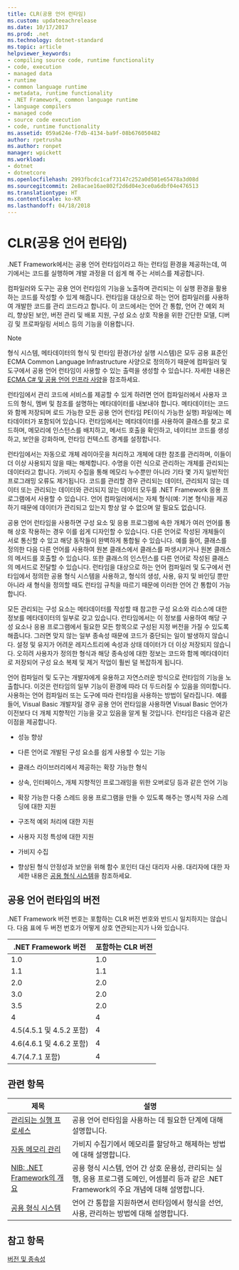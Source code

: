 ```yaml
---
title: CLR(공용 언어 런타임)
ms.custom: updateeachrelease
ms.date: 10/17/2017
ms.prod: .net
ms.technology: dotnet-standard
ms.topic: article
helpviewer_keywords:
- compiling source code, runtime functionality
- code, execution
- managed data
- runtime
- common language runtime
- metadata, runtime functionality
- .NET Framework, common language runtime
- language compilers
- managed code
- source code execution
- code, runtime functionality
ms.assetid: 059a624e-f7db-4134-ba9f-08b676050482
author: rpetrusha
ms.author: ronpet
manager: wpickett
ms.workload:
- dotnet
- dotnetcore
ms.openlocfilehash: 2993fbcdc1caf73147c252a0d501e65478a3d08d
ms.sourcegitcommit: 2e8acae16ae802f2d6d04e3ce0a6dbf04e476513
ms.translationtype: HT
ms.contentlocale: ko-KR
ms.lasthandoff: 04/18/2018
---
```

# <a name="common-language-runtime-clr"></a>CLR(공용 언어 런타임)
.NET Framework에서는 공용 언어 런타임이라고 하는 런타임 환경을 제공하는데, 여기에서는 코드를 실행하며 개발 과정을 더 쉽게 해 주는 서비스를 제공합니다.  
  
 컴파일러와 도구는 공용 언어 런타임의 기능을 노출하며 관리되는 이 실행 환경을 활용하는 코드를 작성할 수 있게 해줍니다. 런타임을 대상으로 하는 언어 컴파일러를 사용하여 개발한 코드를 관리 코드라고 합니다. 이 코드에서는 언어 간 통합, 언어 간 예외 처리, 향상된 보안, 버전 관리 및 배포 지원, 구성 요소 상호 작용을 위한 간단한 모델, 디버깅 및 프로파일링 서비스 등의 기능을 이용합니다.  
  
> [!NOTE]
>  형식 시스템, 메타데이터의 형식 및 런타임 환경(가상 실행 시스템)은 모두 공용 표준인 ECMA Common Language Infrastructure 사양으로 정의하기 때문에 컴파일러 및 도구에서 공용 언어 런타임이 사용할 수 있는 출력을 생성할 수 있습니다. 자세한 내용은 [ECMA C# 및 공용 언어 인프라 사양](https://www.visualstudio.com/license-terms/ecma-c-common-language-infrastructure-standards/)을 참조하세요.  
  
 런타임에서 관리 코드에 서비스를 제공할 수 있게 하려면 언어 컴파일러에서 사용자 코드의 형식, 멤버 및 참조를 설명하는 메타데이터를 내보내야 합니다. 메타데이터는 코드와 함께 저장되며 로드 가능한 모든 공용 언어 런타임 PE(이식 가능한 실행) 파일에는 메타데이터가 포함되어 있습니다. 런타임에서는 메타데이터를 사용하여 클래스를 찾고 로드하며, 메모리에 인스턴스를 배치하고, 메서드 호출을 확인하고, 네이티브 코드를 생성하고, 보안을 강화하며, 런타임 컨텍스트 경계를 설정합니다.  
  
 런타임에서는 자동으로 개체 레이아웃을 처리하고 개체에 대한 참조를 관리하며, 이들이 더 이상 사용되지 않을 때는 해제합니다. 수명을 이런 식으로 관리하는 개체를 관리되는 데이터라고 합니다. 가비지 수집을 통해 메모리 누수뿐만 아니라 기타 몇 가지 일반적인 프로그래밍 오류도 제거됩니다. 코드를 관리할 경우 관리되는 데이터, 관리되지 않는 데이터 또는 관리되는 데이터와 관리되지 않는 데이터 모두를 .NET Framework 응용 프로그램에서 사용할 수 있습니다. 언어 컴파일러에서는 자체 형식(예: 기본 형식)을 제공하기 때문에 데이터가 관리되고 있는지 항상 알 수 없으며 알 필요도 없습니다.  
  
 공용 언어 런타임을 사용하면 구성 요소 및 응용 프로그램에 속한 개체가 여러 언어를 통해 상호 작용하는 경우 이를 쉽게 디자인할 수 있습니다. 다른 언어로 작성된 개체들이 서로 통신할 수 있고 해당 동작들이 완벽하게 통합될 수 있습니다. 예를 들어, 클래스를 정의한 다음 다른 언어를 사용하여 원본 클래스에서 클래스를 파생시키거나 원본 클래스의 메서드를 호출할 수 있습니다. 또한 클래스의 인스턴스를 다른 언어로 작성된 클래스의 메서드로 전달할 수 있습니다. 런타임을 대상으로 하는 언어 컴파일러 및 도구에서 런타임에서 정의한 공용 형식 시스템을 사용하고, 형식의 생성, 사용, 유지 및 바인딩 뿐만 아니라 새 형식을 정의할 때도 런타임 규칙을 따르기 때문에 이러한 언어 간 통합이 가능합니다.  
  
 모든 관리되는 구성 요소는 메타데이터를 작성할 때 참고한 구성 요소와 리소스에 대한 정보를 메타데이터의 일부로 갖고 있습니다. 런타임에서는 이 정보를 사용하여 해당 구성 요소나 응용 프로그램에서 필요한 모든 항목으로 구성된 지정 버전을 가질 수 있도록 해줍니다. 그러면 맞지 않는 일부 종속성 때문에 코드가 중단되는 일이 발생하지 않습니다. 설정 및 유지가 어려운 레지스트리에 속성과 상태 데이터가 더 이상 저장되지 않습니다. 오히려 사용자가 정의한 형식과 해당 종속성에 대한 정보는 코드와 함께 메타데이터로 저장되어 구성 요소 복제 및 제거 작업이 훨씬 덜 복잡하게 됩니다.  
  
 언어 컴파일러 및 도구는 개발자에게 유용하고 자연스러운 방식으로 런타임의 기능을 노출합니다. 이것은 런타임의 일부 기능이 환경에 따라 더 두드러질 수 있음을 의미합니다. 사용하는 언어 컴파일러 또는 도구에 따라 런타임을 사용하는 방법이 달라집니다. 예를 들어, Visual Basic 개발자일 경우 공용 언어 런타임을 사용하면 Visual Basic 언어가 이전보다 더 개체 지향적인 기능을 갖고 있음을 알게 될 것입니다. 런타임은 다음과 같은 이점을 제공합니다.  
  
-   성능 향상  
  
-   다른 언어로 개발된 구성 요소를 쉽게 사용할 수 있는 기능  
  
-   클래스 라이브러리에서 제공하는 확장 가능한 형식  
  
-   상속, 인터페이스, 개체 지향적인 프로그래밍을 위한 오버로딩 등과 같은 언어 기능  
  
-   확장 가능한 다중 스레드 응용 프로그램을 만들 수 있도록 해주는 명시적 자유 스레딩에 대한 지원  
  
-   구조적 예외 처리에 대한 지원  
  
-   사용자 지정 특성에 대한 지원  
  
-   가비지 수집  
  
-   향상된 형식 안정성과 보안을 위해 함수 포인터 대신 대리자 사용. 대리자에 대한 자세한 내용은 [공용 형식 시스템](../../docs/standard/base-types/common-type-system.md)을 참조하세요.  
  
## <a name="versions-of-the-common-language-runtime"></a>공용 언어 런타임의 버전  
 .NET Framework 버전 번호는 포함하는 CLR 버전 번호와 반드시 일치하지는 않습니다. 다음 표에 두 버전 번호가 어떻게 상호 연관되는지가 나와 있습니다.  
  
|.NET Framework 버전|포함하는 CLR 버전|  
|----------------------------|--------------------------|  
|1.0|1.0|  
|1.1|1.1|  
|2.0|2.0|  
|3.0|2.0|  
|3.5|2.0|  
|4|4|  
|4.5(4.5.1 및 4.5.2 포함)|4|  
|4.6(4.6.1 및 4.6.2 포함)|4|
|4.7(4.7.1 포함)|4|  
  
## <a name="related-topics"></a>관련 항목  
  
|제목|설명|  
|-----------|-----------------|  
|[관리되는 실행 프로세스](../../docs/standard/managed-execution-process.md)|공용 언어 런타임을 사용하는 데 필요한 단계에 대해 설명합니다.|  
|[자동 메모리 관리](../../docs/standard/automatic-memory-management.md)|가비지 수집기에서 메모리를 할당하고 해제하는 방법에 대해 설명합니다.|  
|[NIB: .NET Framework의 개요](https://msdn.microsoft.com/library/ea38ac1e-92af-4d1b-8db1-e8a5ea10ed85)|공용 형식 시스템, 언어 간 상호 운용성, 관리되는 실행, 응용 프로그램 도메인, 어셈블리 등과 같은 .NET Framework의 주요 개념에 대해 설명합니다.|  
|[공용 형식 시스템](../../docs/standard/base-types/common-type-system.md)|언어 간 통합을 지원하면서 런타임에서 형식을 선언, 사용, 관리하는 방법에 대해 설명합니다.|  
  
## <a name="see-also"></a>참고 항목  
 [버전 및 종속성](../../docs/framework/migration-guide/versions-and-dependencies.md)
